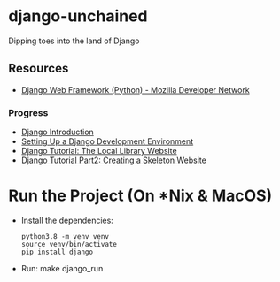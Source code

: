 # django-unchained
Dipping toes into the land of Django

## Resources

* [Django Web Framework (Python) - Mozilla Developer Network](https://developer.mozilla.org/en-US/docs/Learn/Server-side/Django)

### Progress
* [Django Introduction](https://developer.mozilla.org/en-US/docs/Learn/Server-side/Django/Introduction)
* [Setting Up a Django Development Environment](https://developer.mozilla.org/en-US/docs/Learn/Server-side/Django/development_environment)
* [Django Tutorial: The Local Library Website](https://developer.mozilla.org/en-US/docs/Learn/Server-side/Django/Tutorial_local_library_website)
* [Django Tutorial Part2: Creating a Skeleton Website](https://developer.mozilla.org/en-US/docs/Learn/Server-side/Django/skeleton_website)


# Run the Project (On *Nix & MacOS)

* Install the dependencies:
    ```
    python3.8 -m venv venv
    source venv/bin/activate
    pip install django
    ```

* Run:
    make django_run
